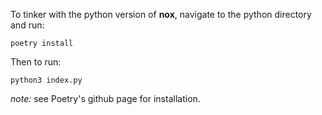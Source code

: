 To tinker with the python version of **nox**, navigate to the python directory and run:
```
poetry install
```

Then to run:
```
python3 index.py
```

*note:* see Poetry's github page for installation.